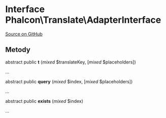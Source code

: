 # Interface **Phalcon\\Translate\\AdapterInterface**

<a href="https://github.com/phalcon/cphalcon/blob/master/phalcon/translate/adapterinterface.zep" class="btn btn-default btn-sm">Source on GitHub</a>

## Metody

abstract public **t** (*mixed* $translateKey, [*mixed* $placeholders])

...

abstract public **query** (*mixed* $index, [*mixed* $placeholders])

...

abstract public **exists** (*mixed* $index)

...